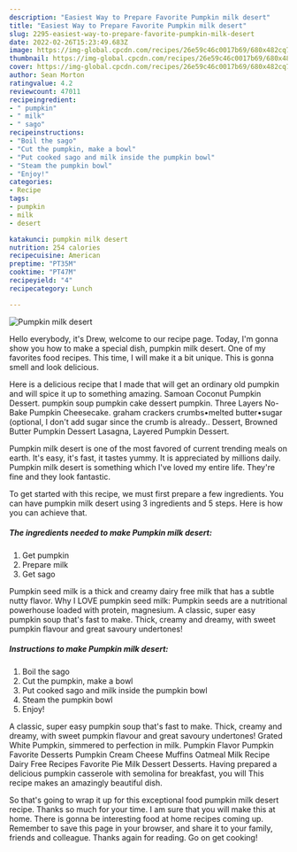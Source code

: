 ```yaml
---
description: "Easiest Way to Prepare Favorite Pumpkin milk desert"
title: "Easiest Way to Prepare Favorite Pumpkin milk desert"
slug: 2295-easiest-way-to-prepare-favorite-pumpkin-milk-desert
date: 2022-02-26T15:23:49.683Z
image: https://img-global.cpcdn.com/recipes/26e59c46c0017b69/680x482cq70/pumpkin-milk-desert-recipe-main-photo.jpg
thumbnail: https://img-global.cpcdn.com/recipes/26e59c46c0017b69/680x482cq70/pumpkin-milk-desert-recipe-main-photo.jpg
cover: https://img-global.cpcdn.com/recipes/26e59c46c0017b69/680x482cq70/pumpkin-milk-desert-recipe-main-photo.jpg
author: Sean Morton
ratingvalue: 4.2
reviewcount: 47011
recipeingredient:
- " pumpkin"
- " milk"
- " sago"
recipeinstructions:
- "Boil the sago"
- "Cut the pumpkin, make a bowl"
- "Put cooked sago and milk inside the pumpkin bowl"
- "Steam the pumpkin bowl"
- "Enjoy!"
categories:
- Recipe
tags:
- pumpkin
- milk
- desert

katakunci: pumpkin milk desert 
nutrition: 254 calories
recipecuisine: American
preptime: "PT35M"
cooktime: "PT47M"
recipeyield: "4"
recipecategory: Lunch

---
```



![Pumpkin milk desert](https://img-global.cpcdn.com/recipes/26e59c46c0017b69/680x482cq70/pumpkin-milk-desert-recipe-main-photo.jpg)

Hello everybody, it's Drew, welcome to our recipe page. Today, I'm gonna show you how to make a special dish, pumpkin milk desert. One of my favorites food recipes. This time, I will make it a bit unique. This is gonna smell and look delicious.

Here is a delicious recipe that I made that will get an ordinary old pumpkin and will spice it up to something amazing. Samoan Coconut Pumpkin Dessert. pumpkin soup pumpkin cake dessert pumpkin. Three Layers No-Bake Pumpkin Cheesecake. graham crackers crumbs•melted butter•sugar (optional, I don't add sugar since the crumb is already.. Dessert, Browned Butter Pumpkin Dessert Lasagna, Layered Pumpkin Dessert.

Pumpkin milk desert is one of the most favored of current trending meals on earth. It's easy, it's fast, it tastes yummy. It is appreciated by millions daily. Pumpkin milk desert is something which I've loved my entire life. They're fine and they look fantastic.


To get started with this recipe, we must first prepare a few ingredients. You can have pumpkin milk desert using 3 ingredients and 5 steps. Here is how you can achieve that.

<!--inarticleads1-->

##### The ingredients needed to make Pumpkin milk desert:

1. Get  pumpkin
1. Prepare  milk
1. Get  sago


Pumpkin seed milk is a thick and creamy dairy free milk that has a subtle nutty flavor. Why I LOVE pumpkin seed milk: Pumpkin seeds are a nutritional powerhouse loaded with protein, magnesium. A classic, super easy pumpkin soup that's fast to make. Thick, creamy and dreamy, with sweet pumpkin flavour and great savoury undertones! 

<!--inarticleads2-->

##### Instructions to make Pumpkin milk desert:

1. Boil the sago
1. Cut the pumpkin, make a bowl
1. Put cooked sago and milk inside the pumpkin bowl
1. Steam the pumpkin bowl
1. Enjoy!


A classic, super easy pumpkin soup that's fast to make. Thick, creamy and dreamy, with sweet pumpkin flavour and great savoury undertones! Grated White Pumpkin, simmered to perfection in milk. Pumpkin Flavor Pumpkin Favorite Desserts Pumpkin Cream Cheese Muffins Oatmeal Milk Recipe Dairy Free Recipes Favorite Pie Milk Dessert Desserts. Having prepared a delicious pumpkin casserole with semolina for breakfast, you will This recipe makes an amazingly beautiful dish. 

So that's going to wrap it up for this exceptional food pumpkin milk desert recipe. Thanks so much for your time. I am sure that you will make this at home. There is gonna be interesting food at home recipes coming up. Remember to save this page in your browser, and share it to your family, friends and colleague. Thanks again for reading. Go on get cooking!
